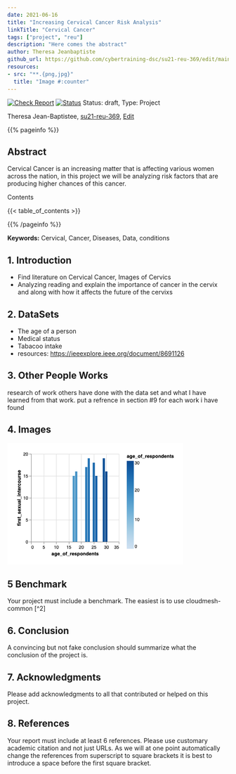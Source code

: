 ```yaml
---
date: 2021-06-16
title: "Increasing Cervical Cancer Risk Analysis"
linkTitle: "Cervical Cancer"
tags: ["project", "reu"]
description: "Here comes the abstract"
author: Theresa Jeanbaptiste
github_url: https://github.com/cybertraining-dsc/su21-reu-369/edit/main/project/index.md
resources:
- src: "**.{png,jpg}"
  title: "Image #:counter"
---
```


[![Check Report](https://github.com/cybertraining-dsc/su21-reu-369/workflows/Check%20Report/badge.svg)](https://github.com/cybertraining-dsc/su21-reu-369/actions)
[![Status](https://github.com/cybertraining-dsc/su21-reu-369/workflows/Status/badge.svg)](https://github.com/cybertraining-dsc/su21-reu-369/actions)
Status: draft, Type: Project


Theresa Jean-Baptistee, [su21-reu-369](https://github.com/cybertraining-dsc/su21-reu-369), [Edit](https://github.com/cybertraining-dsc/su21-reu-369/blob/main/project/index.md)

{{% pageinfo %}}

## Abstract
Cervical Cancer is an increasing matter that is affecting various women across the nation, in this project we will be analyzing risk factors that are producing higher chances of this cancer. 

Contents

{{< table_of_contents >}}

{{% /pageinfo %}}

**Keywords:** Cervical, Cancer, Diseases, Data, conditions 

## 1. Introduction
- Find literature on Cervical Cancer, Images of Cervics 
- Analyzing reading and explain the importance of cancer in the cervix and along with how it affects the future of 
the cervixs 

## 2. DataSets

- The age of a person 
- Medical status 
- Tabacoo intake 
- resources: https://ieeexplore.ieee.org/document/8691126
 
## 3. Other People Works

research of work others have done with the data set and what I have learned from that work.
put a refrence in section #9 for each work i have found 

## 4. Images 

![Figure 1](https://github.com/cybertraining-dsc/su21-reu-369/blob/main/project/images/download-2021-06-29T15-34-01-628Z.png)

## 5 Benchmark

Your project must include a benchmark. The easiest is to use cloudmesh-common [^2]
 
## 6. Conclusion

A convincing but not fake conclusion should summarize what the conclusion of the project is.

## 7. Acknowledgments

Please add acknowledgments to all that contributed or helped on this project.  

## 8. References

Your report must include at least 6 references. Please use customary academic citation and not just URLs. As we will at 
one point automatically change the references from superscript to square brackets it is best to introduce a space before 
the first square bracket.

[^1]: Gregor von Laszewski, Cloudmesh StopWatch and Benchmark from the Cloudmesh Common Library, [GitHub] 
      <https://github.com/cloudmesh/cloudmesh-common>

